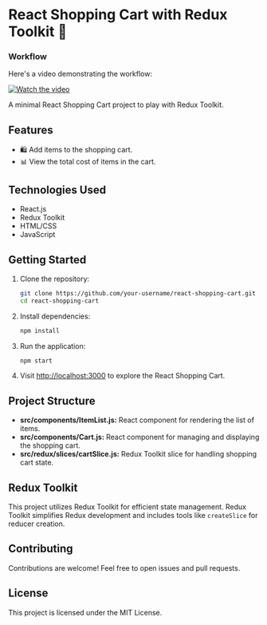 # React Shopping Cart with Redux Toolkit 🛒
### Workflow

Here's a video demonstrating the workflow:

[![Watch the video](https://img.youtube.com/vi/IJ4lCJmteMk/0.jpg)](https://youtu.be/IJ4lCJmteMk?si=M7n1VyDR3r0dUZau)

A minimal React Shopping Cart project to play with Redux Toolkit.

## Features

- 🛍️ Add items to the shopping cart.
- 📊 View the total cost of items in the cart.

## Technologies Used

- React.js
- Redux Toolkit
- HTML/CSS
- JavaScript

## Getting Started

1. Clone the repository:

    ```bash
    git clone https://github.com/your-username/react-shopping-cart.git
    cd react-shopping-cart
    ```

2. Install dependencies:

    ```bash
    npm install
    ```

3. Run the application:

    ```bash
    npm start
    ```

4. Visit [http://localhost:3000](http://localhost:3000) to explore the React Shopping Cart.

## Project Structure

- **src/components/ItemList.js:** React component for rendering the list of items.
- **src/components/Cart.js:** React component for managing and displaying the shopping cart.
- **src/redux/slices/cartSlice.js:** Redux Toolkit slice for handling shopping cart state.

## Redux Toolkit

This project utilizes Redux Toolkit for efficient state management. Redux Toolkit simplifies Redux development and includes tools like `createSlice` for reducer creation.

## Contributing

Contributions are welcome! Feel free to open issues and pull requests.

## License

This project is licensed under the MIT License.
